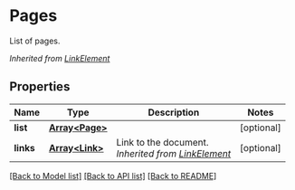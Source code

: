 # Pages
List of pages.

*Inherited from [LinkElement](LinkElement.md)*
## Properties
Name | Type | Description | Notes
------------ | ------------- | ------------- | -------------
**list** | [**Array&lt;Page&gt;**](Page.md) |  | [optional]
**links** | [**Array&lt;Link&gt;**](Link.md) | Link to the document.<br />*Inherited from [LinkElement](LinkElement.md)* | [optional]

[[Back to Model list]](../README.md#documentation-for-models) [[Back to API list]](../README.md#documentation-for-api-endpoints) [[Back to README]](../README.md)

